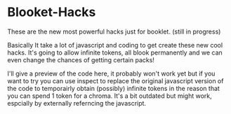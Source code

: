 # Blooket-Hacks
These are the new most powerful hacks just for booklet. (still in progress)

Basically It take a lot of javascript and coding to get create these new cool hacks.
It's going to allow infinite tokens, all blook permanently and we can even change the chances of getting certain packs!

I'll give a preview of the code here, it probably won't work yet but if you want to try you can use inspect to replace the original javascript version of the code to temporairly obtain (possibly) infinite tokens in the reason that you can spend 1 token for a chroma. It's a bit outdated but might work, espcially by externally referncing the javascript. 


